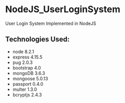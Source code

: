 # NodeJS_UserLoginSystem
User Login System Implemented in NodeJS

## Technologies Used:

* node 8.2.1
* express 4.15.5
* pug 2.0.3
* bootstrap 4.0
* mongoDB 3.6.3
* mongoose 5.0.13
* passport 0.4.0
* multer 1.3.0
* bcryptjs 2.4.3